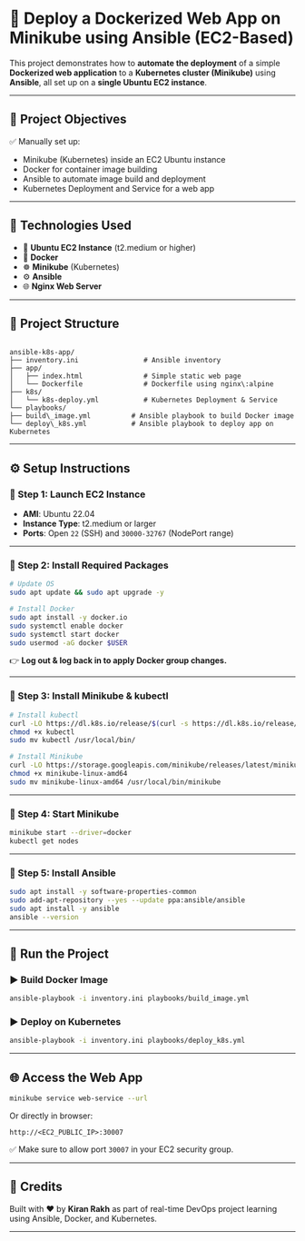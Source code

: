 
# 🚀 Deploy a Dockerized Web App on Minikube using Ansible (EC2-Based)

This project demonstrates how to **automate the deployment** of a simple **Dockerized web application** to a **Kubernetes cluster (Minikube)** using **Ansible**, all set up on a **single Ubuntu EC2 instance**.

---

## 📌 Project Objectives

✅ Manually set up:
- Minikube (Kubernetes) inside an EC2 Ubuntu instance  
- Docker for container image building  
- Ansible to automate image build and deployment  
- Kubernetes Deployment and Service for a web app  

---

## 🧱 Technologies Used

- 🐧 **Ubuntu EC2 Instance** (t2.medium or higher)
- 🐳 **Docker**
- ☸️ **Minikube** (Kubernetes)
- ⚙️ **Ansible**
- 🌐 **Nginx Web Server**

---

## 📁 Project Structure

```

ansible-k8s-app/
├── inventory.ini                # Ansible inventory
├── app/
│   ├── index.html               # Simple static web page
│   └── Dockerfile               # Dockerfile using nginx\:alpine
├── k8s/
│   └── k8s-deploy.yml           # Kubernetes Deployment & Service
└── playbooks/
├── build\_image.yml          # Ansible playbook to build Docker image
└── deploy\_k8s.yml           # Ansible playbook to deploy app on Kubernetes

````

---

## ⚙️ Setup Instructions

### 📍 Step 1: Launch EC2 Instance
- **AMI**: Ubuntu 22.04  
- **Instance Type**: t2.medium or larger  
- **Ports**: Open `22` (SSH) and `30000-32767` (NodePort range)

---

### 📍 Step 2: Install Required Packages

```bash
# Update OS
sudo apt update && sudo apt upgrade -y

# Install Docker
sudo apt install -y docker.io
sudo systemctl enable docker
sudo systemctl start docker
sudo usermod -aG docker $USER
````

👉 **Log out & log back in to apply Docker group changes.**

---

### 📍 Step 3: Install Minikube & kubectl

```bash
# Install kubectl
curl -LO https://dl.k8s.io/release/$(curl -s https://dl.k8s.io/release/stable.txt)/bin/linux/amd64/kubectl
chmod +x kubectl
sudo mv kubectl /usr/local/bin/

# Install Minikube
curl -LO https://storage.googleapis.com/minikube/releases/latest/minikube-linux-amd64
chmod +x minikube-linux-amd64
sudo mv minikube-linux-amd64 /usr/local/bin/minikube
```

---

### 📍 Step 4: Start Minikube

```bash
minikube start --driver=docker
kubectl get nodes
```

---

### 📍 Step 5: Install Ansible

```bash
sudo apt install -y software-properties-common
sudo add-apt-repository --yes --update ppa:ansible/ansible
sudo apt install -y ansible
ansible --version
```

---

## 🧪 Run the Project

### ▶ Build Docker Image

```bash
ansible-playbook -i inventory.ini playbooks/build_image.yml
```

### ▶ Deploy on Kubernetes

```bash
ansible-playbook -i inventory.ini playbooks/deploy_k8s.yml
```

---

## 🌐 Access the Web App

```bash
minikube service web-service --url
```

Or directly in browser:

```
http://<EC2_PUBLIC_IP>:30007
```

✅ Make sure to allow port `30007` in your EC2 security group.


---

## 🙌 Credits

Built with ❤️ by **Kiran Rakh** as part of real-time DevOps project learning using Ansible, Docker, and Kubernetes.

---

